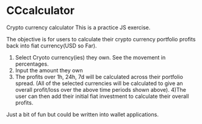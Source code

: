 # CCcalculator
Crypto currency calculator
This is a practice JS exercise.

The objective is for users to calculate their crypto currency portfolio profits back into fiat currency(USD so Far).

1) Select Cryoto currency(ies) they own. See the movement in percentages.
2) Input the amount they own
3) The profits over 1h, 24h, 7d will be calculated across their portfolio spread.
(All of the selected currencies will be calculated to give an overall profit/loss over the above time periods shown above).
4)The user can then add their initial fiat investment to calculate their overall profits.

Just a bit of fun but could be written into wallet applications.
